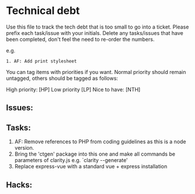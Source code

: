 # Technical debt
Use this file to track the tech debt that is too small to go into a ticket. Please prefix each task/issue with your initials. Delete any tasks/issues that have been completed, don't feel the need to re-order the numbers.

e.g.

`1. AF: Add print stylesheet`

You can tag items with priorities if you want. Normal priority should remain untagged, others should be tagged as follows:

High priority: [HP]
Low priority [LP]
Nice to have: [NTH]

## Issues:

## Tasks:
1. AF: Remove references to PHP from coding guidelines as this is a node version.
2. Bring the 'ctgen' package into this one and make all commands be parameters of clarity.js e.g. `clarity --generate'
3. Replace express-vue with a standard vue + express installation

## Hacks:
